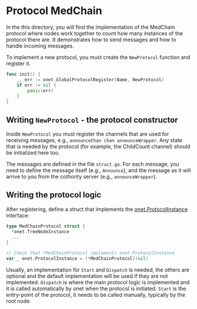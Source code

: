 # Protocol MedChain

In the this directory, you will find the implementation of the MedChain protocol where
nodes work together to count how many instances of the protocol there are. It
demonstrates how to send messages and how to handle incoming messages.

To implement a new protocol, you must create the `NewProtocol` function and
register it.

```go
func init() {
	_, err := onet.GlobalProtocolRegister(Name, NewProtocol)
	if err != nil {
		panic(err)
	}
}
```

## Writing `NewProtocol` - the protocol constructor

Inside `NewProtocol` you must register the channels that are used for receiving
messages, e.g., `announceChan chan announceWrapper`. Any state that is needed
by the protocol (for example, the ChildCount channel) should be initialized
here too.

The messages are defined in the file `struct.go`. For each message, you need to
define the message itself (e.g., `Announce`), and the message as it will arrive to
you from the cothority server (e.g., `announceWrapper`).


## Writing the protocol logic

After registering, define a struct that implements the
[onet.ProtocolInstance](https://godoc.org/github.com/dedis/onet#ProtocolInstance)
interface:

```go
type MedChainProtocol struct {
  *onet.TreeNodeInstance
  ...
}

// Check that *MedChainProtocol implements onet.ProtocolInstance
var _ onet.ProtocolInstance = (*MedChainProtocol)(nil)
```

Usually, an implementation for `Start` and `Dispatch` is needed, the others are
optional and the default implementation will be used if they are not
implemented. `Dispatch` is where the main protocol logic is implemented and it
is called automatically by onet when the protocol is initiated. `Start` is the
entry-point of the protocol, it needs to be called manually, typically by the
root node.
